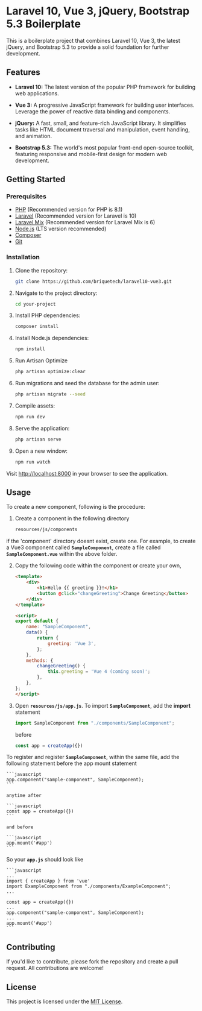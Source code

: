 # Laravel 10, Vue 3, jQuery, Bootstrap 5.3 Boilerplate

This is a boilerplate project that combines Laravel 10, Vue 3, the latest jQuery, and Bootstrap 5.3 to provide a solid foundation for further development.

## Features

- **Laravel 10:** The latest version of the popular PHP framework for building web applications.

- **Vue 3:** A progressive JavaScript framework for building user interfaces. Leverage the power of reactive data binding and components.

- **jQuery:** A fast, small, and feature-rich JavaScript library. It simplifies tasks like HTML document traversal and manipulation, event handling, and animation.

- **Bootstrap 5.3:** The world's most popular front-end open-source toolkit, featuring responsive and mobile-first design for modern web development.

## Getting Started

### Prerequisites

- [PHP](https://www.php.net/) (Recommended version for PHP is 8.1)
- [Laravel](https://www.laravel.com/) (Recommended version for Laravel is 10)
- [Laravel Mix](https://laravel-mix.com/) (Recommended version for Laravel Mix is 6)
- [Node.js](https://nodejs.org/) (LTS version recommended)
- [Composer](https://getcomposer.org/)
- [Git](https://git-scm.com/)

### Installation

1. Clone the repository:

    ```bash
    git clone https://github.com/briquetech/laravel10-vue3.git
    ```

2. Navigate to the project directory:

    ```bash
    cd your-project
    ```

3. Install PHP dependencies:

    ```bash
    composer install
    ```

4. Install Node.js dependencies:

    ```bash
    npm install
    ```

5. Run Artisan Optimize

    ```bash
    php artisan optimize:clear
    ```

6. Run migrations and seed the database for the admin user:

    ```bash
    php artisan migrate --seed
    ```

7. Compile assets:

    ```bash
    npm run dev
    ```

8. Serve the application:

    ```bash
    php artisan serve
    ```

9. Open a new window:

	```bash
	npm run watch
	```

Visit [http://localhost:8000](http://localhost:8000) in your browser to see the application.

## Usage

To create a new component, following is the procedure:

1. Create a component in the following directory

	```bash
	resources/js/components
	```

if the 'component' directory doesnt exist, create one. For example, to create a Vue3 component called **`SampleComponent`**, create a file called **`SampleComponent.vue`** within the above folder.

2. Copy the following code within the component or create your own,

	```html
	<template>
		<div>
			<h1>Hello {{ greeting }}!</h1>
			<button @click="changeGreeting">Change Greeting</button>
		</div>
	</template>

	<script>
	export default {
		name: "SampleComponent",
		data() {
			return {
				greeting: 'Vue 3',
			};
		},
		methods: {
			changeGreeting() {
				this.greeting = 'Vue 4 (coming soon)';
			},
		},
	};
	</script>
	```

3. Open **`resources/js/app.js`**. To import **`SampleComponent`**, add the **import** statement

	```javascript
	import SampleComponent from "./components/SampleComponent";
	```

	before

	```javascript
	const app = createApp({})
	```

To register and register **`SampleComponent`**, within the same file, add the following statement before the app mount statement 

	```javascript
	app.component("sample-component", SampleComponent);
	```

	anytime after

	```javascript
	const app = createApp({})
	```

	and before 

	```javascript
	app.mount('#app')
	```

So your **`app.js`** should look like

	```javascript
	...
	import { createApp } from 'vue'
	import ExampleComponent from "./components/ExampleComponent";
	...

	const app = createApp({})
	...
	app.component("sample-component", SampleComponent);
	...
	app.mount('#app')
	```

## Contributing

If you'd like to contribute, please fork the repository and create a pull request. All contributions are welcome!

## License

This project is licensed under the [MIT License](LICENSE).
